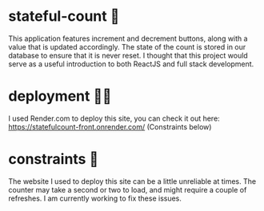 # stateful-count 🔢
This application features increment and decrement buttons, along with a value that is updated accordingly. The state of the count is stored in our database to ensure that it is never reset. I thought that this project would serve as a useful introduction to both ReactJS and full stack development.

# deployment 👨‍💻
I used Render.com to deploy this site, you can check it out here: https://statefulcount-front.onrender.com/ (Constraints below)

# constraints 🚫
The website I used to deploy this site can be a little unreliable at times. The counter may take a second or two to load, and might require a couple of refreshes. I am currently working to fix these issues.
